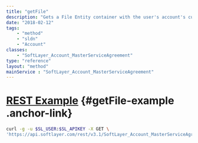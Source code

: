 ```yaml
---
title: "getFile"
description: "Gets a File Entity container with the user's account's current MSA PDF. Gets a translation if one is available. Otherwise, gets the master document. "
date: "2018-02-12"
tags:
    - "method"
    - "sldn"
    - "Account"
classes:
    - "SoftLayer_Account_MasterServiceAgreement"
type: "reference"
layout: "method"
mainService : "SoftLayer_Account_MasterServiceAgreement"
---
```


# [REST Example](#getFile-example) <a href="/article/rest/"><i class="fas fa-question"></i></a> {#getFile-example .anchor-link} 
```bash
curl -g -u $SL_USER:$SL_APIKEY -X GET \
'https://api.softlayer.com/rest/v3.1/SoftLayer_Account_MasterServiceAgreement/getFile'
```
